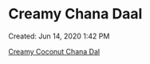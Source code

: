 # Creamy Chana Daal

Created: Jun 14, 2020 1:42 PM

[Creamy Coconut Chana Dal](https://www.pickuplimes.com/single-post/2020/01/23/Creamy-Coconut-Chana-Dal)